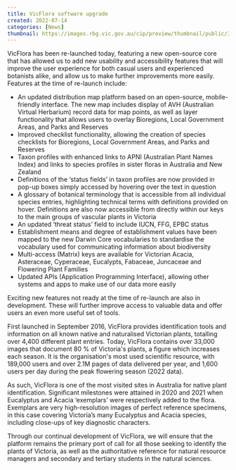 ```yaml
---
title: VicFlora software upgrade
created: 2022-07-14
categories: [News]
thumbnail: https://images.rbg.vic.gov.au/cip/preview/thumbnail/public/32388?size=192
---
```


VicFlora has been re-launched today, featuring a new open-source core that has allowed us to add new usability and accessibility features that will improve the user experience for both casual users and experienced botanists alike, and allow us to make further improvements more easily. Features at the time of re-launch include<!--more-->: 

-	An updated distribution map platform based on an open-source, mobile-friendly interface. The new map includes display of AVH (Australian Virtual Herbarium) record data for map points, as well as layer functionality that allows users to overlay Bioregions, Local Government Areas, and Parks and Reserves
-	Improved checklist functionality, allowing the creation of species checklists for Bioregions, Local Government Areas, and Parks and Reserves
-	Taxon profiles with enhanced links to APNI (Australian Plant Names Index) and links to species profiles in sister floras in Australia and New Zealand
-	Definitions of the ‘status fields’ in taxon profiles are now provided in pop-up boxes simply accessed by hovering over the text in question
-	A glossary of botanical terminology that is accessible from all individual species entries, highlighting technical terms with definitions provided on hover. Definitions are also now accessible from directly within our keys to the main groups of vascular plants in Victoria
-	An updated ‘threat status’ field to include IUCN, FFG, EPBC status
-	Establishment means and degree of establishment values have been mapped to the new Darwin Core vocabularies to standardise the vocabulary used for communicating information about biodiversity
-	Multi-access (Matrix) keys are available for Victorian Acacia, Asteraceae, Cyperaceae, Eucalypts, Fabaceae, Juncaceae and Flowering Plant Families
-	Updated APIs (Application Programming Interface), allowing other systems and apps to make use of our data more easily

Exciting new features not ready at the time of re-launch are also in development. These will further improve access to valuable data and offer users an even more useful set of tools.

First launched in September 2016, VicFlora provides identification tools and information on all known native and naturalised Victorian plants, totalling over 4,400 different plant entries. Today, VicFlora contains over 33,000 images that document 80 % of Victoria's plants, a figure which increases each season. It is the organisation's most used scientific resource, with 189,000 users and over 2.1M pages of data delivered per year, and 1,600 users per day during the peak flowering season (2022 data).

As such, VicFlora is one of the most visited sites in Australia for native plant identification. Significant milestones were attained in 2020 and 2021 when Eucalyptus and Acacia ‘exemplars’ were respectively added to the flora. Exemplars are very high-resolution images of perfect reference specimens, in this case covering Victoria’s many Eucalyptus and Acacia species, including close-ups of key diagnostic characters.  

Through our continual development of VicFlora, we will ensure that the platform remains the primary port of call for all those seeking to identify the plants of Victoria, as well as the authoritative reference for natural resource managers and secondary and tertiary students in the natural sciences.


